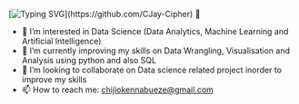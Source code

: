 [![Typing SVG](https://readme-typing-svg.herokuapp.com?font=Fira+Code&pause=1000&color=00FF00&width=200&lines=Hi,+I+am+CJay.)](https://github.com/CJay-Cipher) 👋
- 👀 I’m interested in Data Science (Data Analytics, Machine Learning and Artificial Intelligence)
- 🌱 I’m currently improving my skills on Data Wrangling, Visualisation and Analysis using python and also SQL
- 💞️ I’m looking to collaborate on Data science related project inorder to improve my skills
- 📫 How to reach me: chijiokennabueze@gmail.com

<!---
CJay-Cipher/CJay-Cipher is a ✨ special ✨ repository because its `README.md` (this file) appears on your GitHub profile.
You can click the Preview link to take a look at your changes.
--->

